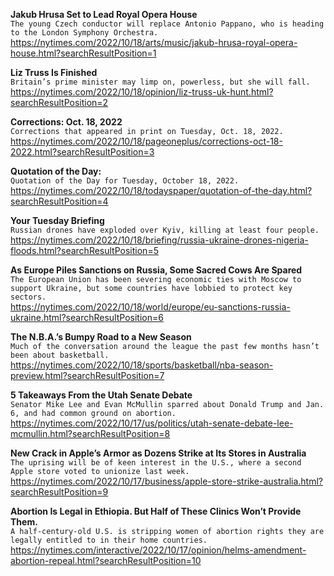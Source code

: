 **Jakub Hrusa Set to Lead Royal Opera House**\
`The young Czech conductor will replace Antonio Pappano, who is heading to the London Symphony Orchestra.`\
https://nytimes.com/2022/10/18/arts/music/jakub-hrusa-royal-opera-house.html?searchResultPosition=1

**Liz Truss Is Finished**\
`Britain’s prime minister may limp on, powerless, but she will fall.`\
https://nytimes.com/2022/10/18/opinion/liz-truss-uk-hunt.html?searchResultPosition=2

**Corrections: Oct. 18, 2022**\
`Corrections that appeared in print on Tuesday, Oct. 18, 2022.`\
https://nytimes.com/2022/10/18/pageoneplus/corrections-oct-18-2022.html?searchResultPosition=3

**Quotation of the Day:**\
`Quotation of the Day for Tuesday, October 18, 2022.`\
https://nytimes.com/2022/10/18/todayspaper/quotation-of-the-day.html?searchResultPosition=4

**Your Tuesday Briefing**\
`Russian drones have exploded over Kyiv, killing at least four people.`\
https://nytimes.com/2022/10/18/briefing/russia-ukraine-drones-nigeria-floods.html?searchResultPosition=5

**As Europe Piles Sanctions on Russia, Some Sacred Cows Are Spared**\
`The European Union has been severing economic ties with Moscow to support Ukraine, but some countries have lobbied to protect key sectors.`\
https://nytimes.com/2022/10/18/world/europe/eu-sanctions-russia-ukraine.html?searchResultPosition=6

**The N.B.A.’s Bumpy Road to a New Season**\
`Much of the conversation around the league the past few months hasn’t been about basketball.`\
https://nytimes.com/2022/10/18/sports/basketball/nba-season-preview.html?searchResultPosition=7

**5 Takeaways From the Utah Senate Debate**\
`Senator Mike Lee and Evan McMullin sparred about Donald Trump and Jan. 6, and had common ground on abortion.`\
https://nytimes.com/2022/10/17/us/politics/utah-senate-debate-lee-mcmullin.html?searchResultPosition=8

**New Crack in Apple’s Armor as Dozens Strike at Its Stores in Australia**\
`The uprising will be of keen interest in the U.S., where a second Apple store voted to unionize last week.`\
https://nytimes.com/2022/10/17/business/apple-store-strike-australia.html?searchResultPosition=9

**Abortion Is Legal in Ethiopia. But Half of These Clinics Won’t Provide Them.**\
`A half-century-old U.S. is stripping women of abortion rights they are legally entitled to in their home countries.`\
https://nytimes.com/interactive/2022/10/17/opinion/helms-amendment-abortion-repeal.html?searchResultPosition=10


